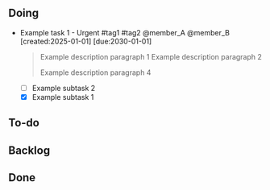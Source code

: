 ## **Doing**

- Example task 1 - Urgent #tag1 #tag2 @member_A @member_B
  [created:2025-01-01] [due:2030-01-01]
  > Example description paragraph 1
  > Example description paragraph 2
  >
  > Example description paragraph 4
  - [ ] Example subtask 2
  - [x] Example subtask 1

## **To-do**


## **Backlog**


## **Done**

